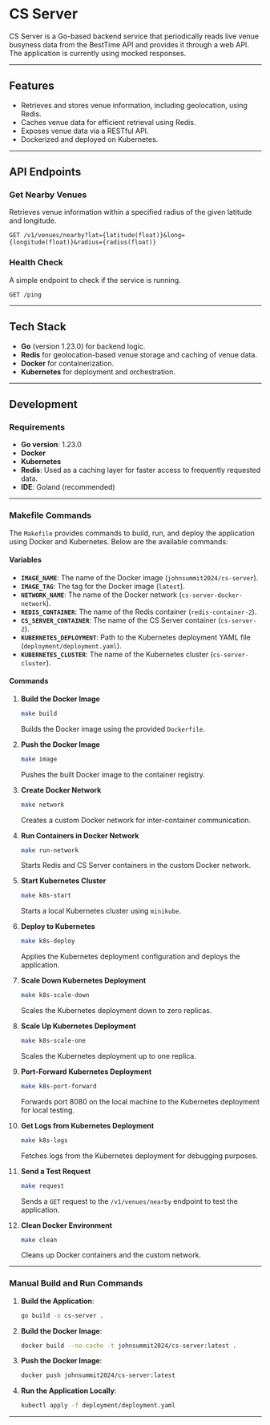 # CS Server

CS Server is a Go-based backend service that periodically reads live venue busyness data from the BestTime API and provides it through a web API. The application is currently using mocked responses.

---

## Features

- Retrieves and stores venue information, including geolocation, using Redis.
- Caches venue data for efficient retrieval using Redis.
- Exposes venue data via a RESTful API.
- Dockerized and deployed on Kubernetes.

---

## API Endpoints

### Get Nearby Venues
Retrieves venue information within a specified radius of the given latitude and longitude.
```
GET /v1/venues/nearby?lat={latitude(float)}&long={longitude(float)}&radius={radius(float)}
```

### Health Check
A simple endpoint to check if the service is running.
```
GET /ping
```

---

## Tech Stack

- **Go** (version 1.23.0) for backend logic.
- **Redis** for geolocation-based venue storage and caching of venue data.
- **Docker** for containerization.
- **Kubernetes** for deployment and orchestration.

---

## Development

### Requirements

- **Go version**: 1.23.0
- **Docker**
- **Kubernetes**
- **Redis**: Used as a caching layer for faster access to frequently requested data.
- **IDE**: Goland (recommended)

---

### Makefile Commands

The `Makefile` provides commands to build, run, and deploy the application using Docker and Kubernetes. Below are the available commands:

#### Variables

- **`IMAGE_NAME`**: The name of the Docker image (`johnsummit2024/cs-server`).
- **`IMAGE_TAG`**: The tag for the Docker image (`latest`).
- **`NETWORK_NAME`**: The name of the Docker network (`cs-server-docker-network`).
- **`REDIS_CONTAINER`**: The name of the Redis container (`redis-container-2`).
- **`CS_SERVER_CONTAINER`**: The name of the CS Server container (`cs-server-2`).
- **`KUBERNETES_DEPLOYMENT`**: Path to the Kubernetes deployment YAML file (`deployment/deployment.yaml`).
- **`KUBERNETES_CLUSTER`**: The name of the Kubernetes cluster (`cs-server-cluster`).

#### Commands

1. **Build the Docker Image**
   ```bash
   make build
   ```
   Builds the Docker image using the provided `Dockerfile`.

2. **Push the Docker Image**
   ```bash
   make image
   ```
   Pushes the built Docker image to the container registry.

3. **Create Docker Network**
   ```bash
   make network
   ```
   Creates a custom Docker network for inter-container communication.

4. **Run Containers in Docker Network**
   ```bash
   make run-network
   ```
   Starts Redis and CS Server containers in the custom Docker network.

5. **Start Kubernetes Cluster**
   ```bash
   make k8s-start
   ```
   Starts a local Kubernetes cluster using `minikube`.

6. **Deploy to Kubernetes**
   ```bash
   make k8s-deploy
   ```
   Applies the Kubernetes deployment configuration and deploys the application.

7. **Scale Down Kubernetes Deployment**
   ```bash
   make k8s-scale-down
   ```
   Scales the Kubernetes deployment down to zero replicas.

8. **Scale Up Kubernetes Deployment**
   ```bash
   make k8s-scale-one
   ```
   Scales the Kubernetes deployment up to one replica.

9. **Port-Forward Kubernetes Deployment**
   ```bash
   make k8s-port-forward
   ```
   Forwards port 8080 on the local machine to the Kubernetes deployment for local testing.

10. **Get Logs from Kubernetes Deployment**
    ```bash
    make k8s-logs
    ```
    Fetches logs from the Kubernetes deployment for debugging purposes.

11. **Send a Test Request**
    ```bash
    make request
    ```
    Sends a `GET` request to the `/v1/venues/nearby` endpoint to test the application.

12. **Clean Docker Environment**
    ```bash
    make clean
    ```
    Cleans up Docker containers and the custom network.

---

### Manual Build and Run Commands

1. **Build the Application**:
   ```bash
   go build -o cs-server .
   ```

2. **Build the Docker Image**:
   ```bash
   docker build --no-cache -t johnsummit2024/cs-server:latest .
   ```

3. **Push the Docker Image**:
   ```bash
   docker push johnsummit2024/cs-server:latest
   ```

4. **Run the Application Locally**:
   ```bash
   kubectl apply -f deployment/deployment.yaml
   ```

---

